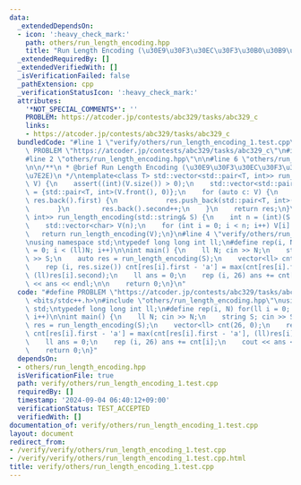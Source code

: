 ```yaml
---
data:
  _extendedDependsOn:
  - icon: ':heavy_check_mark:'
    path: others/run_length_encoding.hpp
    title: "Run Length Encoding (\u30E9\u30F3\u30EC\u30F3\u30B0\u30B9\u5727\u7E2E)"
  _extendedRequiredBy: []
  _extendedVerifiedWith: []
  _isVerificationFailed: false
  _pathExtension: cpp
  _verificationStatusIcon: ':heavy_check_mark:'
  attributes:
    '*NOT_SPECIAL_COMMENTS*': ''
    PROBLEM: https://atcoder.jp/contests/abc329/tasks/abc329_c
    links:
    - https://atcoder.jp/contests/abc329/tasks/abc329_c
  bundledCode: "#line 1 \"verify/others/run_length_encoding_1.test.cpp\"\n#define\
    \ PROBLEM \"https://atcoder.jp/contests/abc329/tasks/abc329_c\"\n#include <bits/stdc++.h>\n\
    #line 2 \"others/run_length_encoding.hpp\"\n\n#line 6 \"others/run_length_encoding.hpp\"\
    \n\n/**\n * @brief Run Length Encoding (\u30E9\u30F3\u30EC\u30F3\u30B0\u30B9\u5727\
    \u7E2E)\n */\ntemplate<class T> std::vector<std::pair<T, int>> run_length_encoding(std::vector<T>&\
    \ V) {\n    assert((int)(V.size()) > 0);\n    std::vector<std::pair<T, int>> res\
    \ = {std::pair<T, int>(V.front(), 0)};\n    for (auto c: V) {\n        if (c !=\
    \ res.back().first) {\n            res.push_back(std::pair<T, int>(c, 0));\n \
    \       }\n        res.back().second++;\n    }\n    return res;\n}\n\nstd::vector<std::pair<char,\
    \ int>> run_length_encoding(std::string& S) {\n    int n = (int)(S.size());\n\
    \    std::vector<char> V(n);\n    for (int i = 0; i < n; i++) V[i] = S[i];\n \
    \   return run_length_encoding(V);\n}\n#line 4 \"verify/others/run_length_encoding_1.test.cpp\"\
    \nusing namespace std;\ntypedef long long int ll;\n#define rep(i, N) for(ll i\
    \ = 0; i < (ll)N; i++)\n\nint main() {\n    ll N; cin >> N;\n    string S; cin\
    \ >> S;\n    auto res = run_length_encoding(S);\n    vector<ll> cnt(26, 0);\n\
    \    rep (i, res.size()) cnt[res[i].first - 'a'] = max(cnt[res[i].first - 'a'],\
    \ (ll)res[i].second);\n    ll ans = 0;\n    rep (i, 26) ans += cnt[i];\n    cout\
    \ << ans << endl;\n\n    return 0;\n}\n"
  code: "#define PROBLEM \"https://atcoder.jp/contests/abc329/tasks/abc329_c\"\n#include\
    \ <bits/stdc++.h>\n#include \"others/run_length_encoding.hpp\"\nusing namespace\
    \ std;\ntypedef long long int ll;\n#define rep(i, N) for(ll i = 0; i < (ll)N;\
    \ i++)\n\nint main() {\n    ll N; cin >> N;\n    string S; cin >> S;\n    auto\
    \ res = run_length_encoding(S);\n    vector<ll> cnt(26, 0);\n    rep (i, res.size())\
    \ cnt[res[i].first - 'a'] = max(cnt[res[i].first - 'a'], (ll)res[i].second);\n\
    \    ll ans = 0;\n    rep (i, 26) ans += cnt[i];\n    cout << ans << endl;\n\n\
    \    return 0;\n}"
  dependsOn:
  - others/run_length_encoding.hpp
  isVerificationFile: true
  path: verify/others/run_length_encoding_1.test.cpp
  requiredBy: []
  timestamp: '2024-09-04 06:40:12+09:00'
  verificationStatus: TEST_ACCEPTED
  verifiedWith: []
documentation_of: verify/others/run_length_encoding_1.test.cpp
layout: document
redirect_from:
- /verify/verify/others/run_length_encoding_1.test.cpp
- /verify/verify/others/run_length_encoding_1.test.cpp.html
title: verify/others/run_length_encoding_1.test.cpp
---
```

